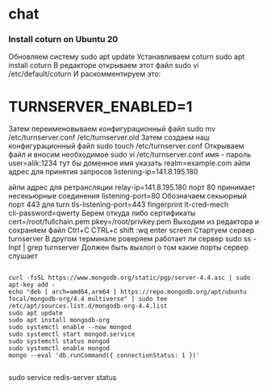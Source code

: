 # chat
### Install coturn on Ubuntu 20

 Обновляем систему
sudo apt update
 Устанавливаем  coturn
sudo apt install coturn
В редакторе открываем этот файл
sudo vi /etc/default/coturn
 И раскомментируем это:
# TURNSERVER_ENABLED=1
 Затем переименовываем конфигурационный файл
sudo mv /etc/turnserver.conf /etc/turnserver.old
Затем создаем наш конфигурационный файл
sudo touch /etc/turnserver.conf
 Открываем файл и вносим необходимое
 sudo vi /etc/turnserver.conf
 имя - пароль
user=alik:1234
тут бы доменное имя указать
realm=example.com
айпи адрес для принятия запросов
listening-ip=141.8.195.180 

 айпи адрес для ретрансляции
relay-ip=141.8.195.180
 порт 80 принимает несекьюрные соединения
listening-port=80
Обозначаем секьюрный порт 443 для turn
tls-listening-port=443
fingerprint
lt-cred-mech  
cli-password=qwerty
  Берем откуда либо сертификаты
cert=/root/fullchain.pem
pkey=/root/privkey.pem
Выходим из редактора и сохраняем файл
Ctrl+C CTRL+c
shift :wq enter
screen
Стартуем сервер
turnserver
 В другом терминале роверяем работает ли сервер
sudo ss -lnpt | grep turnserver
 Должен быть выхлоп о том какие порты сервер слушает

```
```

	curl -fsSL https://www.mongodb.org/static/pgp/server-4.4.asc | sudo apt-key add -
	echo "deb [ arch=amd64,arm64 ] https://repo.mongodb.org/apt/ubuntu focal/mongodb-org/4.4 multiverse" | sudo tee /etc/apt/sources.list.d/mongodb-org-4.4.list
	sudo apt update
	sudo apt install mongodb-org
	sudo systemctl enable --now mongod
	sudo systemctl start mongod.service
	sudo systemctl status mongod
	sudo systemctl enable mongod
	mongo --eval 'db.runCommand({ connectionStatus: 1 })'
	
```
```
sudo service redis-server status

```
